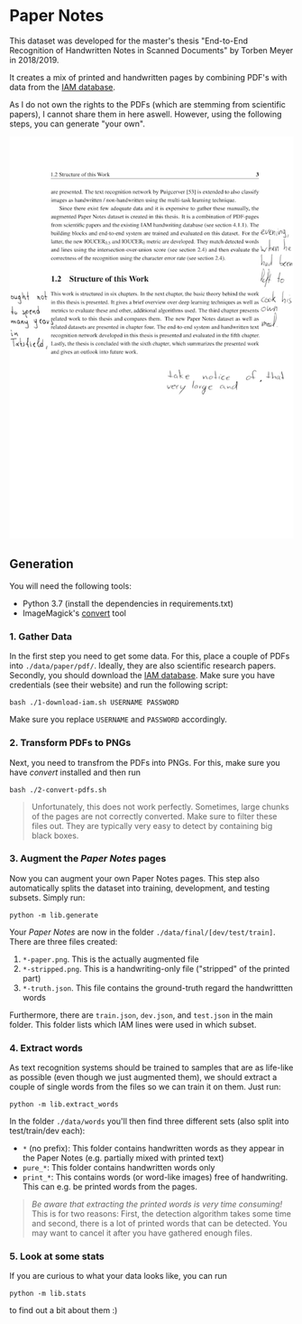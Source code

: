 # Paper Notes

This dataset was developed for the master's thesis "End-to-End Recognition of Handwritten Notes in Scanned Documents" by Torben Meyer in 2018/2019.

It creates a mix of printed and handwritten pages by combining PDF's with data from the [IAM database](http://www.fki.inf.unibe.ch/databases/iam-handwriting-database).

As I do not own the rights to the PDFs (which are stemming from scientific papers), I cannot share them in here aswell.
However, using the following steps, you can generate "your own".

![Bilby Stampede](docs/example.png)

## Generation

You will need the following tools:

- Python 3.7 (install the dependencies in requirements.txt)
- ImageMagick's [convert](https://imagemagick.org/script/convert.php) tool

### 1. Gather Data

In the first step you need to get some data.
For this, place a couple of PDFs into `./data/paper/pdf/`. Ideally, they are also scientific research papers.
Secondly, you should download the [IAM database](http://www.fki.inf.unibe.ch/databases/iam-handwriting-database).
Make sure you have credentials (see their website) and run the following script:

```
bash ./1-download-iam.sh USERNAME PASSWORD
```

Make sure you replace `USERNAME` and `PASSWORD` accordingly.

### 2. Transform PDFs to PNGs

Next, you need to transfrom the PDFs into PNGs. For this, make sure you have _convert_ installed and then run

```
bash ./2-convert-pdfs.sh
```

> Unfortunately, this does not work perfectly. Sometimes, large chunks of the pages are not correctly converted. Make sure to filter these files out. They are typically very easy to detect by containing big black boxes.

### 3. Augment the _Paper Notes_ pages

Now you can augment your own Paper Notes pages.
This step also automatically splits the dataset into training, development, and testing subsets.
Simply run:

```
python -m lib.generate
```

Your _Paper Notes_ are now in the folder `./data/final/[dev/test/train]`.
There are three files created:

1. `*-paper.png`. This is the actually augmented file
2. `*-stripped.png`. This is a handwriting-only file ("stripped" of the printed part)
3. `*-truth.json`. This file contains the ground-truth regard the handwrittten words

Furthermore, there are `train.json`, `dev.json`, and `test.json` in the main folder. This folder lists which IAM lines were used in which subset.

### 4. Extract words

As text recognition systems should be trained to samples that are as life-like as possible (even though we just augmented them), we should extract a couple of single words from the files so we can train it on them.
Just run:

```
python -m lib.extract_words
```

In the folder `./data/words` you'll then find three different sets (also split into test/train/dev each):

- `*` (no prefix): This folder contains handwritten words as they appear in the Paper Notes (e.g. partially mixed with printed text)
- `pure_*`: This folder contains handwritten words only
- `print_*`: This contains words (or word-like images) free of handwriting. This can e.g. be printed words from the pages.

> _Be aware that extracting the printed words is very time consuming!_ This is for two reasons: First, the detection algorithm takes some time and second, there is a lot of printed words that can be detected. You may want to cancel it after you have gathered enough files.

### 5. Look at some stats

If you are curious to what your data looks like, you can run

```
python -m lib.stats
```

to find out a bit about them :)
